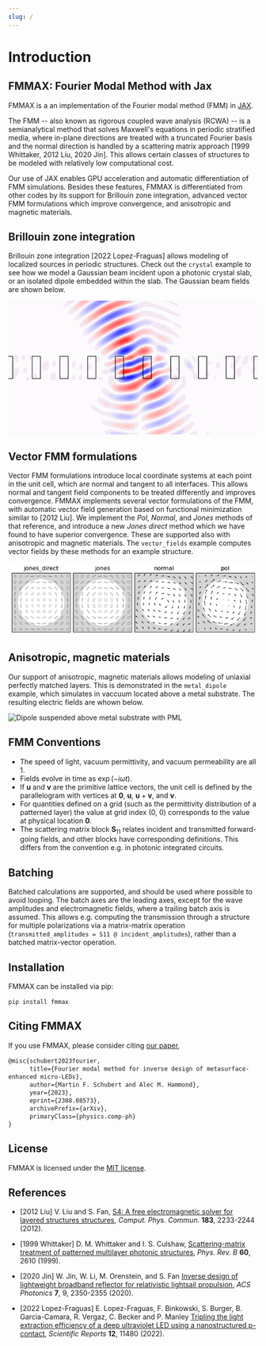 ```yaml
---
slug: /
---
```

# Introduction

## FMMAX: Fourier Modal Method with Jax

FMMAX is a an implementation of the Fourier modal method (FMM) in [JAX](https://github.com/google/jax). 

The FMM -- also known as rigorous coupled wave analysis (RCWA) -- is a semianalytical method that solves Maxwell's equations in periodic stratified media, where in-plane directions are treated with a truncated Fourier basis and the normal direction is handled by a scattering matrix approach [1999 Whittaker, 2012 Liu, 2020 Jin]. This allows certain classes of structures to be modeled with relatively low computational cost.

Our use of JAX enables GPU acceleration and automatic differentiation of FMM simulations. Besides these features, FMMAX is differentiated from other codes by its support for Brillouin zone integration, advanced vector FMM formulations which improve convergence, and anisotropic and magnetic materials.

## Brillouin zone integration
Brillouin zone integration [2022 Lopez-Fraguas] allows modeling of localized sources in periodic structures. Check out the `crystal` example to see how we model a Gaussian beam incident upon a photonic crystal slab, or an isolated dipole embedded within the slab. The Gaussian beam fields are shown below.

![Gaussian beam incident on photonic crystal](../../img/crystal_beam.gif)

## Vector FMM formulations
Vector FMM formulations introduce local coordinate systems at each point in the unit cell, which are normal and tangent to all interfaces. This allows normal and tangent field components to be treated differently and improves convergence. FMMAX implements several vector formulations of the FMM, with automatic vector field generation based on functional minimization similar to [2012 Liu]. We implement the _Pol_, _Normal_, and _Jones_ methods of that reference, and introduce a new _Jones direct_ method which we have found to have superior convergence. These are supported also with anisotropic and magnetic materials. The `vector_fields` example computes vector fields by these methods for an example structure.

![Comparison of automatically-generated vector fields](../../img/vector_fields.png)

## Anisotropic, magnetic materials
Our support of anisotropic, magnetic materials allows modeling of uniaxial perfectly matched layers. This is demonstrated in the `metal_dipole` example, which simulates in vaccuum located above a metal substrate. The resulting electric fields are whown below.

![Dipole suspended above metal substrate with PML](../../img/metal_dipole.png)

## FMM Conventions
- The speed of light, vacuum permittivity, and vacuum permeability are all 1.
- Fields evolve in time as $\exp(-i \omega t)$.
- If $\mathbf{u}$ and $\mathbf{v}$ are the primitive lattice vectors, the unit cell is defined by the parallelogram with vertices at $\mathbf{0}$, $\mathbf{u}$, $\mathbf{u} + \mathbf{v}$, and $\mathbf{v}$.
- For quantities defined on a grid (such as the permittivity distribution of a patterned layer) the value at grid index (0, 0) corresponds to the value at physical location $\mathbf{0}$.
- The scattering matrix block $\mathbf{S}_{11}$ relates incident and transmitted forward-going fields, and other blocks have corresponding definitions. This differs from the convention e.g. in photonic integrated circuits.

## Batching
Batched calculations are supported, and should be used where possible to avoid looping. The batch axes are the leading axes, except for the wave amplitudes and electromagnetic fields, where a trailing batch axis is assumed. This allows e.g. computing the transmission through a structure for multiple polarizations via a matrix-matrix operation (`transmitted_amplitudes = S11 @ incident_amplitudes`), rather than a batched matrix-vector operation.

## Installation

FMMAX can be installed via pip:
```
pip install fmmax
```

## Citing FMMAX

If you use FMMAX, please consider citing [our paper](https://arxiv.org/abs/2308.08573),

```
@misc{schubert2023fourier,
      title={Fourier modal method for inverse design of metasurface-enhanced micro-LEDs}, 
      author={Martin F. Schubert and Alec M. Hammond},
      year={2023},
      eprint={2308.08573},
      archivePrefix={arXiv},
      primaryClass={physics.comp-ph}
}
```

## License
FMMAX is licensed under the [MIT license](https://github.com/facebookresearch/fmmax/blob/main/LICENSE).

## References
- [2012 Liu] V. Liu and S. Fan, [S4: A free electromagnetic solver for layered structures structures](https://www.sciencedirect.com/science/article/pii/S0010465512001658), _Comput. Phys. Commun._ **183**, 2233-2244 (2012).

- [1999 Whittaker] D. M. Whittaker and I. S. Culshaw, [Scattering-matrix treatment of patterned multilayer photonic structures](https://journals.aps.org/prb/abstract/10.1103/PhysRevB.60.2610), _Phys. Rev. B_ **60**, 2610 (1999).

- [2020 Jin] W. Jin, W. Li, M. Orenstein, and S. Fan [Inverse design of lightweight broadband reflector for relativistic lightsail propulsion](https://pubs.acs.org/doi/10.1021/acsphotonics.0c00768), _ACS Photonics_ **7**, 9, 2350-2355 (2020).

- [2022 Lopez-Fraguas] E. Lopez-Fraguas, F. Binkowski, S. Burger, B. Garcia-Camara, R. Vergaz, C. Becker and P. Manley [Tripling the light extraction efficiency of a deep ultraviolet LED using a nanostructured p-contact](https://www.nature.com/articles/s41598-022-15499-7), _Scientific Reports_ **12**, 11480 (2022).
    
